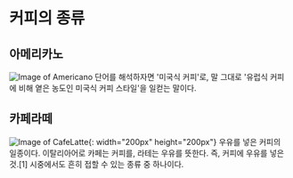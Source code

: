커피의 종류
===========

## 아메리카노

![Image of Americano](http://image.istarbucks.co.kr/upload/store/skuimg/2015/08/[110563]_20150813222100205.jpg)
단어를 해석하자면 '미국식 커피'로, 말 그대로 '유럽식 커피에 비해 옅은 농도인 미국식 커피 스타일'을 일컫는 말이다.

## 카페라떼
![Image of CafeLatte](http://www.rottibun.com/data/file/coffee/1893535467_J78QnDCd_C4ABC6E4B6F3B6BC.jpg){: width="200px" height="200px"}
우유를 넣은 커피의 일종이다. 이탈리아어로 카페는 커피를, 라테는 우유를 뜻한다. 즉, 커피에 우유를 넣은 것.[1] 시중에서도 흔히 접할 수 있는 종류 중 하나이다.
